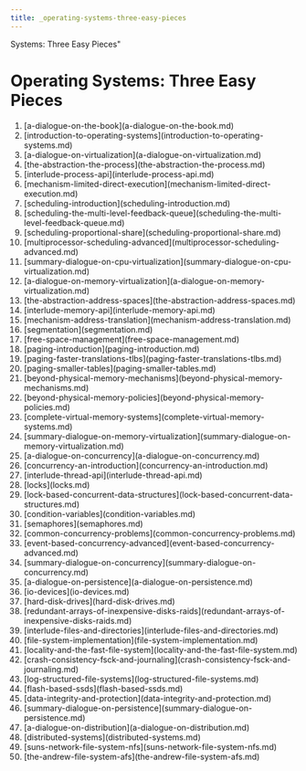 ```yaml
---
title: _operating-systems-three-easy-pieces
---
```


Systems: Three Easy Pieces\"

# Operating Systems: Three Easy Pieces

1.  \[a-dialogue-on-the-book](a-dialogue-on-the-book.md)
2.  \[introduction-to-operating-systems](introduction-to-operating-systems.md)
3.  \[a-dialogue-on-virtualization](a-dialogue-on-virtualization.md)
4.  \[the-abstraction-the-process](the-abstraction-the-process.md)
5.  \[interlude-process-api](interlude-process-api.md)
6.  \[mechanism-limited-direct-execution](mechanism-limited-direct-execution.md)
7.  \[scheduling-introduction](scheduling-introduction.md)
8.  \[scheduling-the-multi-level-feedback-queue](scheduling-the-multi-level-feedback-queue.md)
9.  \[scheduling-proportional-share](scheduling-proportional-share.md)
10. \[multiprocessor-scheduling-advanced](multiprocessor-scheduling-advanced.md)
11. \[summary-dialogue-on-cpu-virtualization](summary-dialogue-on-cpu-virtualization.md)
12. \[a-dialogue-on-memory-virtualization](a-dialogue-on-memory-virtualization.md)
13. \[the-abstraction-address-spaces](the-abstraction-address-spaces.md)
14. \[interlude-memory-api](interlude-memory-api.md)
15. \[mechanism-address-translation](mechanism-address-translation.md)
16. \[segmentation](segmentation.md)
17. \[free-space-management](free-space-management.md)
18. \[paging-introduction](paging-introduction.md)
19. \[paging-faster-translations-tlbs](paging-faster-translations-tlbs.md)
20. \[paging-smaller-tables](paging-smaller-tables.md)
21. \[beyond-physical-memory-mechanisms](beyond-physical-memory-mechanisms.md)
22. \[beyond-physical-memory-policies](beyond-physical-memory-policies.md)
23. \[complete-virtual-memory-systems](complete-virtual-memory-systems.md)
24. \[summary-dialogue-on-memory-virtualization](summary-dialogue-on-memory-virtualization.md)
25. \[a-dialogue-on-concurrency](a-dialogue-on-concurrency.md)
26. \[concurrency-an-introduction](concurrency-an-introduction.md)
27. \[interlude-thread-api](interlude-thread-api.md)
28. \[locks](locks.md)
29. \[lock-based-concurrent-data-structures](lock-based-concurrent-data-structures.md)
30. \[condition-variables](condition-variables.md)
31. \[semaphores](semaphores.md)
32. \[common-concurrency-problems](common-concurrency-problems.md)
33. \[event-based-concurrency-advanced](event-based-concurrency-advanced.md)
34. \[summary-dialogue-on-concurrency](summary-dialogue-on-concurrency.md)
35. \[a-dialogue-on-persistence](a-dialogue-on-persistence.md)
36. \[io-devices](io-devices.md)
37. \[hard-disk-drives](hard-disk-drives.md)
38. \[redundant-arrays-of-inexpensive-disks-raids](redundant-arrays-of-inexpensive-disks-raids.md)
39. \[interlude-files-and-directories](interlude-files-and-directories.md)
40. \[file-system-implementation](file-system-implementation.md)
41. \[locality-and-the-fast-file-system](locality-and-the-fast-file-system.md)
42. \[crash-consistency-fsck-and-journaling](crash-consistency-fsck-and-journaling.md)
43. \[log-structured-file-systems](log-structured-file-systems.md)
44. \[flash-based-ssds](flash-based-ssds.md)
45. \[data-integrity-and-protection](data-integrity-and-protection.md)
46. \[summary-dialogue-on-persistence](summary-dialogue-on-persistence.md)
47. \[a-dialogue-on-distribution](a-dialogue-on-distribution.md)
48. \[distributed-systems](distributed-systems.md)
49. \[suns-network-file-system-nfs](suns-network-file-system-nfs.md)
50. \[the-andrew-file-system-afs](the-andrew-file-system-afs.md)
